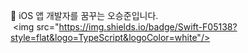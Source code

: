  iOS 앱 개발자를 꿈꾸는 오승준입니다.
 <img src="https://img.shields.io/badge/Swift-F05138?style=flat&logo=TypeScript&logoColor=white"/>
